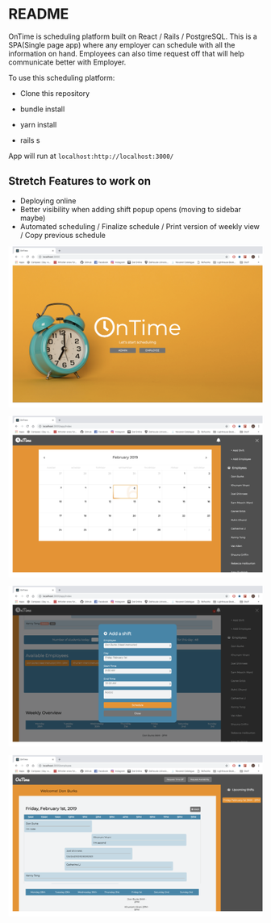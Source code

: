 # README

OnTime is scheduling platform built on React / Rails / PostgreSQL. This is a SPA(Single page app) where any employer can schedule with all the information on hand. Employees can also time request off that will help communicate better with Employer.

To use this scheduling platform:

* Clone this repository

* bundle install

* yarn install

* rails s

App will run at `localhost:http://localhost:3000/`

## Stretch Features to work on

* Deploying online
* Better visibility when adding shift popup opens (moving to sidebar maybe)
* Automated scheduling / Finalize schedule / Print version of weekly view / Copy previous schedule

![landing](./app/assets/images/landing-page.png)

![calendar](./app/assets/images/admin-calendar.png)

![shift](./app/assets/images/add-shift.png)

![employee](./app/assets/images/employee-daily-view.png)

